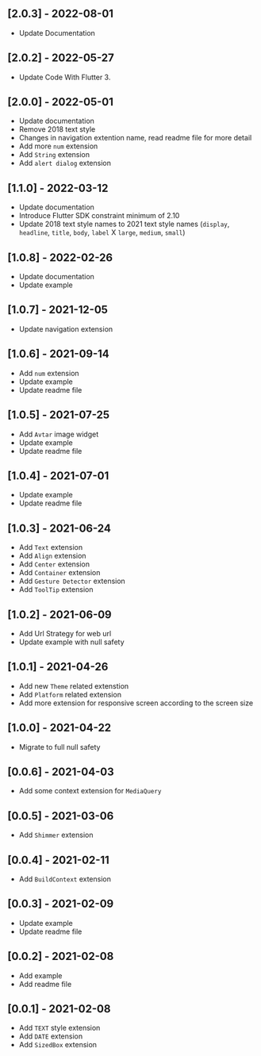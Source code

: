 ## [2.0.3] - 2022-08-01
* Update Documentation
  
## [2.0.2] - 2022-05-27
* Update Code With Flutter 3.

## [2.0.0] - 2022-05-01
* Update documentation
* Remove 2018 text style
* Changes in navigation extention name, read readme file for more detail
* Add more `num` extension
* Add `String` extension
* Add `alert dialog` extension

## [1.1.0] - 2022-03-12
* Update documentation
* Introduce Flutter SDK constraint minimum of 2.10
* Update 2018 text style names to 2021 text style names (`display`, `headline`, `title`, `body`, `label` X `large`, `medium`, `small`)

## [1.0.8] - 2022-02-26
* Update documentation
* Update example
  
## [1.0.7] - 2021-12-05
* Update navigation extension

## [1.0.6] - 2021-09-14
* Add `num` extension
* Update example
* Update readme file

## [1.0.5] - 2021-07-25
* Add `Avtar` image widget
* Update example
* Update readme file

## [1.0.4] - 2021-07-01
* Update example
* Update readme file

## [1.0.3] - 2021-06-24
* Add `Text` extension
* Add `Align` extension
* Add `Center` extension
* Add `Container` extension
* Add `Gesture Detector` extension
* Add `ToolTip` extension

## [1.0.2] - 2021-06-09
* Add Url Strategy for web url
* Update example with null safety

## [1.0.1] - 2021-04-26
* Add new `Theme` related extenstion
* Add `Platform` related extension
* Add more extension for responsive screen according to the screen size

## [1.0.0] - 2021-04-22
* Migrate to full null safety

## [0.0.6] - 2021-04-03
* Add some context extension for `MediaQuery`

## [0.0.5] - 2021-03-06
* Add `Shimmer` extension

## [0.0.4] - 2021-02-11
* Add `BuildContext` extension

## [0.0.3] - 2021-02-09
* Update example
* Update readme file

## [0.0.2] - 2021-02-08
* Add example
* Add readme file

## [0.0.1] - 2021-02-08
* Add `TEXT` style extension
* Add `DATE` extension
* Add `SizedBox` extension
